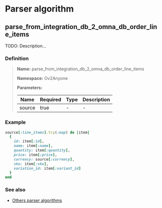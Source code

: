 # Parser algorithm
 
## parse_from_integration_db_2_omna_db_order_line_items

TODO: Description...
    
### Definition

> **Name:** parse_from_integration_db_2_omna_db_order_line_items
> 
> **Namespace:** Ov2Anyone
>
> **Parameters:**
> 
> | Name | Required | Type | Description |
> | ---- | -------- | ---- | ----------- |
> | source | true | - | - |

### Example
```ruby
source[:line_items].try(:map) do |item|
  {
    id: item[:id],
    name: item[:name],
    quantity: item[:quantity],
    price: item[:price],
    currency: source[:currency],
    sku: item[:sku],
    variation_id: item[:variant_id]
  }
end
```

### See also
* [Others parser algorithms](overview?id=parse_from_integration_db_2_omna_db_order_line_items)